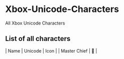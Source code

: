 # Xbox-Unicode-Characters
All Xbox Unicode Characters

## List of all characters

| Name         | Unicode | Icon |
| Master Chief |       |
